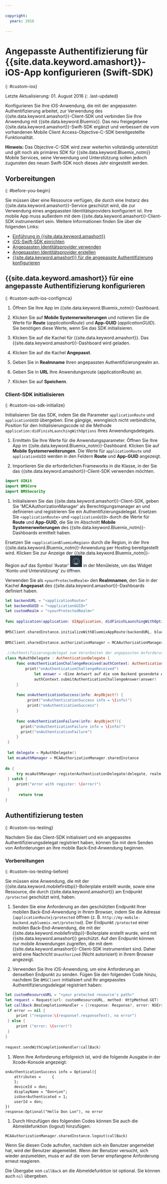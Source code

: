 ```yaml
---

copyright:
  years: 2016

---
```


# Angepasste Authentifizierung für {{site.data.keyword.amashort}}-iOS-App konfigurieren (Swift-SDK)

{: #custom-ios}

Letzte Aktualisierung: 01. August 2016
{: .last-updated}


Konfigurieren Sie Ihre iOS-Anwendung, die mit der angepassten Authentifizierung arbeitet, zur Verwendung des {{site.data.keyword.amashort}}-Client-SDK und verbinden Sie Ihre Anwendung mit {{site.data.keyword.Bluemix}}.  Das neu freigegebene {{site.data.keyword.amashort}}-Swift-SDK ergänzt und verbessert die vom vorhandenen Mobile Client Access-Objective-C-SDK bereitgestellte Funktionalität.

**Hinweis:** Das Objective-C-SDK wird zwar weiterhin vollständig unterstützt und gilt noch als primäres SDK für {{site.data.keyword.Bluemix_notm}} Mobile Services, seine Verwendung und Unterstützung sollen jedoch zugunsten des neuen Swift-SDK noch dieses Jahr eingestellt werden.

## Vorbereitungen
{: #before-you-begin}

Sie müssen über eine Ressource verfügen, die durch eine Instanz des {{site.data.keyword.amashort}}-Service geschützt wird, die zur Verwendung eines angepassten Identitätsproviders konfiguriert ist.  Ihre mobile App muss außerdem mit dem {{site.data.keyword.amashort}}-Client-SDK instrumentiert sein.  Weitere Informationen finden Sie über die folgenden Links:
 * [Einführung in {{site.data.keyword.amashort}}](https://console.{DomainName}/docs/services/mobileaccess/index.html)
 * [iOS-Swift-SDK einrichten](https://console.{DomainName}/docs/services/mobileaccess/getting-started-ios-swift-sdk.html)
 * [Angepassten Identitätsprovider verwenden](https://console.{DomainName}/docs/services/mobileaccess/custom-auth.html)
 * [Angepassten Identitätsprovider erstellen](https://console.{DomainName}/docs/services/mobileaccess/custom-auth-identity-provider.html)
 * [{{site.data.keyword.amashort}} für die angepasste Authentifizierung konfigurieren](https://console.{DomainName}/docs/services/mobileaccess/custom-auth-config-mca.html)


## {{site.data.keyword.amashort}} für eine angepasste Authentifizierung konfigurieren
 {: #custom-auth-ios-configmca}

 1. Öffnen Sie Ihre App im {{site.data.keyword.Bluemix_notm}}-Dashboard.

 1. Klicken Sie auf **Mobile Systemerweiterungen** und notieren Sie die Werte für **Route** (*applicationRoute*) und **App-GUID** (*applicationGUID*). Sie benötigen diese Werte, wenn Sie das SDK initialisieren.

 1. Klicken Sie auf die Kachel für {{site.data.keyword.amashort}}. Das {{site.data.keyword.amashort}}-Dashboard wird geladen.

 1. Klicken Sie auf die Kachel **Angepasst**.

 1. Geben Sie in **Realmname** Ihren angepassten Authentifizierungrealm an.

 1. Geben Sie in **URL** Ihre Anwendungsroute (applicationRoute) an.

 1. Klicken Sie auf **Speichern**.




### Client-SDK initialisieren
{: #custom-ios-sdk-initialize}

Initialisieren Sie das SDK, indem Sie die Parameter `applicationRoute` und `applicationGUID` übergeben. Eine gängige, wenngleich nicht verbindliche, Position für den Initialisierungscode ist die Methode `application:didFinishLaunchingWithOptions` Ihres Anwendungsdelegats.

1. Ermitteln Sie Ihre Werte für die Anwendungsparameter. Öffnen Sie Ihre App im {{site.data.keyword.Bluemix_notm}}-Dashboard. Klicken Sie auf **Mobile Systemerweiterungen**. Die Werte für `applicationRoute` und `applicationGUID` werden in den Feldern **Route** und **App-GUID** angezeigt.

1. Importieren Sie die erforderlichen Frameworks in die Klasse, in der Sie das {{site.data.keyword.amashort}}-Client-SDK verwenden möchten.

 ```Swift
 import UIKit
 import BMSCore
 import BMSSecurity
```

1. Initialisieren Sie das {{site.data.keyword.amashort}}-Client-SDK, geben Sie 'MCAAuthorizationManager' als Berechtigungsmanager an und definieren und registrieren Sie ein Authentifizierungsdelegat. Ersetzen Sie `<applicationRoute>` und `<applicationGUID>` durch die Werte für **Route** und **App-GUID**, die Sie im Abschnitt **Mobile Systemerweiterungen** des {{site.data.keyword.Bluemix_notm}}-Dashboards ermittelt haben. 

  Ersetzen Sie `<applicationBluemixRegion>` durch die Region, in der Ihre {{site.data.keyword.Bluemix_notm}}-Anwendung per Hosting bereitgestellt wird. Klicken Sie zur Anzeige der {{site.data.keyword.Bluemix_notm}}-Region auf das Symbol 'Avatar' ![Avatarsymbol](images/face.jpg "Avatarsymbol") in der Menüleiste, um das Widget 'Konto und Unterstützung' zu öffnen.
				 	

  <!--upper-left corner of the -->

  Verwenden Sie als `<yourProtectedRealm>` den **Realmnamen**, den Sie in der Kachel **Angepasst** des {{site.data.keyword.amashort}}-Dashboards definiert haben.

 

 ```Swift
 let backendURL = "<applicationRoute>"
 let backendGUID = "<applicationGUID>"
 let customRealm = "<yourProtectedRealm>"

 func application(application: UIApplication, didFinishLaunchingWithOptions launchOptions: [NSObject: AnyObject]?) -> Bool {

 BMSClient.sharedInstance.initializeWithBluemixAppRoute(backendURL, bluemixAppGUID: backendGUID, bluemixRegion: BMSClient.<applicationBluemixRegion>)

 BMSClient.sharedInstance.authorizationManager = MCAAuthorizationManager.sharedInstance

  //Authentifizierungsdelegat zum Verarbeiten der angepassten Anforderung
 class MyAuthDelegate : AuthenticationDelegate {
      func onAuthenticationChallengeReceived(authContext: AuthenticationContext, challenge: AnyObject){
          print("onAuthenticationChallengeReceived")
              let answer = <Eine Antwort auf die vom Backend gesendete Anforderung (sollte den Typ [String:AnyObject] aufweisen)>
              authContext.submitAuthenticationChallengeAnswer(answer)
      }

      func onAuthenticationSuccess(info: AnyObject?) {
           print("onAuthenticationSuccess info = \(info)")
           print("onAuthenticationSuccess")
      }

      func onAuthenticationFailure(info: AnyObject?){
        print("onAuthenticationFailure info = \(info)")
        print("onAuthenticationFailure")
      }
  }

  let delegate = MyAuthDelegate()
  let mcaAuthManager = MCAAuthorizationManager.sharedInstance

 do {
      try mcaAuthManager.registerAuthenticationDelegate(delegate, realm: customRealm)
  } catch {
      print("error with register: \(error)")
  }
       return true
 }

```

## Authentifizierung testen
{: #custom-ios-testing}

Nachdem Sie das Client-SDK initialisiert und ein angepasstes Authentifizierungsdelegat registriert haben, können Sie mit dem Senden von Anforderungen an Ihre mobile Back-End-Anwendung beginnen.


### Vorbereitungen
{: #custom-ios-testing-before}

 Sie müssen eine Anwendung, die mit der {{site.data.keyword.mobilefirstbp}}-Boilerplate erstellt wurde, sowie eine Ressource, die durch {{site.data.keyword.amashort}} am Endpunkt `/protected` geschützt wird, haben.


1. Senden Sie eine Anforderung an den geschützten Endpunkt Ihrer mobilen Back-End-Anwendung in Ihrem Browser, indem Sie die Adresse `{applicationRoute}/protected` öffnen (z. B. `http://my-mobile-backend.mybluemix.net/protected`).
  Der Endpunkt `/protected` einer mobilen Back-End-Anwendung, die mit der {{site.data.keyword.mobilefirstbp}}-Boilerplate erstellt wurde, wird mit {{site.data.keyword.amashort}} geschützt. Auf den Endpunkt können nur mobile Anwendungen zugreifen, die mit dem {{site.data.keyword.amashort}}-Client-SDK instrumentiert sind. Daher wird eine Nachricht `Unauthorized` (Nicht autorisiert) in Ihrem Browser angezeigt.

1. Verwenden Sie Ihre iOS-Anwendung, um eine Anforderung an denselben Endpunkt zu senden. Fügen Sie den folgenden Code hinzu, nachdem Sie `BMSClient` initialisiert und Ihr angepasstes Authentifizierungsdelegat registriert haben:

 

 ```Swift
 let customResourceURL = "<your protected resource's path>"
 let request = Request(url: customResourceURL, method: HttpMethod.GET)
 let callBack:BmsCompletionHandler = {(response: Response?, error: NSError?) in
  if error == nil {
      print ("response:\(response?.responseText), no error")
  } else {
      print ("error: \(error)")
  }
 }

 request.sendWithCompletionHandler(callBack)
 ```

1. 	Wenn Ihre Anforderung erfolgreich ist, wird die folgende Ausgabe in der Xcode-Konsole angezeigt:

 ```
onAuthenticationSuccess info = Optional({
     attributes =     {
     };
     deviceId = don;
     displayName = "Don+Lon";
     isUserAuthenticated = 1;
     userId = don;
 })
 response:Optional("Hello Don Lon"), no error
 ```

1. Durch Hinzufügen des folgenden Codes können Sie auch die Abmeldefunktion (logout) hinzufügen:

 ```
MCAAuthorizationManager.sharedInstance.logout(callBack)
 ```  

 Wenn Sie diesen Code aufrufen, nachdem sich ein Benutzer angemeldet hat, wird der Benutzer abgemeldet. Wenn der Benutzer versucht, sich wieder anzumelden, muss er auf die vom Server empfangene Anforderung erneut reagieren.

 Die Übergabe von `callBack` an die Abmeldefunktion ist optional. Sie können auch `nil` übergeben.
